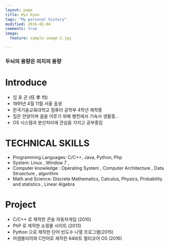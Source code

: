 ```yaml
---
layout: page
title: Hyo Kyun
tags: "My personal history"
modified: 2016-02-04
comments: true
image:
  feature: sample-image-2.jpg

---
```


### 두뇌의 용량은 의지의 용량 ###


# Introduce 
* 임 효 균 (任 孝 均)
* 1991년 4월 11월 서울 출생 
* 한국기술교육대학교 컴퓨터 공학부 4학년 재학중
* 집은 안양이며 꿈을 이루기 위해 병천에서 기숙사 생활중..
* OS 시스템과 분산처리에 관심을 가지고 공부중임


# TECHNICAL SKILLS

* Programming Languages: C/C++, Java, Python, Php
* System: Linux , Window 7 , 
* Computer knowledge : Operating System , Computer Architecture , Data Struecture , algorithm
* Math and Science: Discrete Mathematics, Calculus, Physics, Probability and statistics , 
Linear Algebra  

# Project

* C/C++ 로 제작한 콘솔 자동차게임 (2010)
* PhP 로 제작한 쇼핑몰 사이트 (2013)
* Python 으로 제작한 단어 빈도수 나열 프로그램(2015)
* 어셈블리어와 C언어로 제작한 64비트 멀티코어 OS (2016)